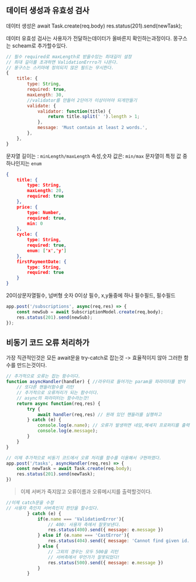 ## 데이터 생성과 유효성 검사
데이터 생성은 
await Task.create(req.body)
res.status(201).send(newTask);

데이터 유효성 검사는 사용자가 전달하는데이터가 올바른지 확인하는과정이다.
몽구스는 scheam로 추가할수있다.
```js
// 필수 required로 maxLength로 받을수있는 최대길이 설정
// 최대 길이를 초과하면 ValidationErrro가 나온다.
// 몽구스는 스키마에 정의되지 않은 필드는 무시한다.
{
	title: {
		type: String,
		required: true,
		maxLength: 30,
		//validator를 만들어 2단어가 이상이어야 되게만들기
		validate: {
			validator: function(title) {
				return title.split(' ').length > 1;
			},
			message: 'Must contain at least 2 words.',
		},
	},
}
```
문자열 길이는 : `minLength/maxLength`
속성,숫자 값은: `min/max`
문자열이 특정 값 중 하나인지는 `enum`
```json
{
	title: {
		type: String,
		maxLength: 20,
		required: true
	},
	price: {
		type: Number,
		required: true,
		min: 0
	},
	cycle: {
		type: String,
		required: true,
		enum: ['x','y']	
	},
	firstPaymentDate: {
		type: String,
		required: true
	}
}
```
20이상문자열필수, 넘버형 숫자 0이상 필수, x,y둘중에 하나 필수필드, 필수필드
```js
app.post('/subscriptions', async(req,res) => {
	const newSub = await SubscriptionModel.create(req,body);
	res.status(201).send(newSub);
});
```

## 비동기 코드 오류 처리하가
가장 직관적인것은 모든 await문을 try-catch로 잡는것
-> 효율적이지 않아 그러한 함수를 만드는것이다.
```js
// 추가적으로 오류는 잡는 함수이다.
function asyncHandler(handler) { //라우터로 들어가는 param을 파라미터를 받아 
	// 또다른 핸들러함수를 리턴
	// 추가적으로 오류처리가 되는 함수이다.
	// async의 파라미터는 함수라는것!
	return async function(req,res) {
		try {
			await handler(req,res) // 원래 있던 핸들러를 실행하고
		} catch (e) {
			console.log(e.name); // 오류가 발생하면 네임,메세지 프로퍼티를 출력
			console.log(e.message);	
		}
	}
}
```
```js
// 이제 추가적으로 비동기 코드에서 오류 처리를 함수를 이용해서 구현하였다.
app.post('/tasks', asyncHandler(req,res) => {
	const newTask = await Task.create(req.body);
	res.status(201).send(newTask);
})
```
> 이제 서버가 죽지않고 오류이름과 오류메시지를 출력할것이다.
```js
//이제 catch문을 수정
// 사용자 측인지 서버측인지 판단을 할수있다.
		} catch (e) {
			if(e.name === 'ValidationError'){
				// 400: 사용자 측에서 잘못보낸다.
				res.status(400).send({ message: e.message })
			} else if (e.name === 'CastError'){
				res.status(404).send({ message: 'Cannot find given id.'})
			} else {
				// 그외의 경우는 모두 500을 리턴
				// 서버측에서 무언가가 잘못되었다!
				res.status(500).send({ message: e.message })
			}
		}
```

